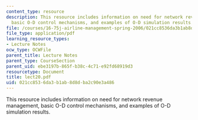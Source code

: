 ```yaml
---
content_type: resource
description: This resource includes information on need for network revenue management,
  basic O-D control mechanisms, and examples of O-D simulation results.
file: /courses/16-75j-airline-management-spring-2006/021cc8536da3b1ab8d8dba2c90e3a486_lect20.pdf
file_type: application/pdf
learning_resource_types:
- Lecture Notes
ocw_type: OCWFile
parent_title: Lecture Notes
parent_type: CourseSection
parent_uid: ebe3197b-865f-b38c-4c71-e92fd68919d3
resourcetype: Document
title: lect20.pdf
uid: 021cc853-6da3-b1ab-8d8d-ba2c90e3a486
---
```

This resource includes information on need for network revenue management, basic O-D control mechanisms, and examples of O-D simulation results.


